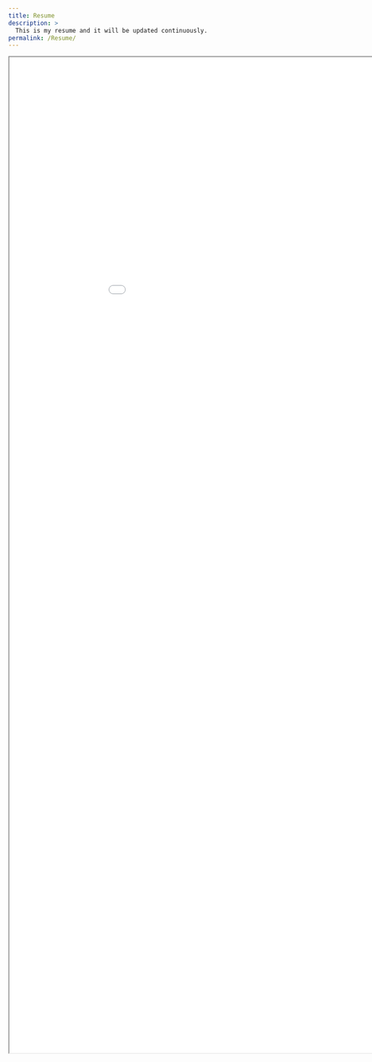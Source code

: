 ```yaml
---
title: Resume
description: >
  This is my resume and it will be updated continuously. 
permalink: /Resume/
---
```





<iframe src="CV_XinshaoWang_V05.pdf" height="2000px" width="1000px">Download PDF</iframe>